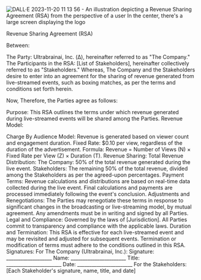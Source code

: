 

![DALL·E 2023-11-20 11 13 56 - An illustration depicting a Revenue Sharing Agreement (RSA) from the perspective of a user  In the center, there's a large screen displaying the logo ](https://github.com/BlackBoyZeus/Ultrabrainai/assets/128257630/b4c4f7dc-9349-4b6c-941f-63b3190ab21f)


Revenue Sharing Agreement (RSA)

Between:

The Party: Ultrabrainai, Inc. (Δ), hereinafter referred to as "The Company."
The Participants in the RSA: [List of Stakeholders], hereinafter collectively referred to as "Stakeholders."
Whereas, The Company and the Stakeholders desire to enter into an agreement for the sharing of revenue generated from live-streamed events, such as boxing matches, as per the terms and conditions set forth herein.

Now, Therefore, the Parties agree as follows:

Purpose:
This RSA outlines the terms under which revenue generated during live-streamed events will be shared among the Parties.
Revenue Model:

Charge By Audience Model: Revenue is generated based on viewer count and engagement duration.
Fixed Rate: $0.10 per view, regardless of the duration of the advertisement.
Formula: Revenue = Number of Views (N) × Fixed Rate per View (Z) × Duration (T).
Revenue Sharing:
Total Revenue Distribution:
The Company: 50% of the total revenue generated during the live event.
Stakeholders: The remaining 50% of the total revenue, divided among the Stakeholders as per the agreed-upon percentages.
Payment Terms:
Revenue calculations and distributions are based on real-time data collected during the live event.
Final calculations and payments are processed immediately following the event's conclusion.
Adjustments and Renegotiations:
The Parties may renegotiate these terms in response to significant changes in the broadcasting or live-streaming model, by mutual agreement.
Any amendments must be in writing and signed by all Parties.
Legal and Compliance:
Governed by the laws of [Jurisdiction].
All Parties commit to transparency and compliance with the applicable laws.
Duration and Termination:
This RSA is effective for each live-streamed event and may be revisited and adjusted for subsequent events.
Termination or modification of terms must adhere to the conditions outlined in this RSA.
Signatures:
For The Company (Ultrabrainai, Inc.):
Signature: ___________________
Name: _______________________
Title: _______________________
Date: _______________________
For the Stakeholders:
[Each Stakeholder's signature, name, title, and date]



